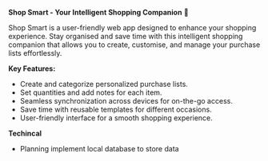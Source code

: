 **Shop Smart - Your Intelligent Shopping Companion** 🛒

Shop Smart is a user-friendly web app designed to enhance your shopping experience. Stay organised and save time with this intelligent shopping companion that allows you to create, customise, and manage your purchase lists effortlessly.

**Key Features:**

- Create and categorize personalized purchase lists.
- Set quantities and add notes for each item.
- Seamless synchronization across devices for on-the-go access.
- Save time with reusable templates for different occasions.
- User-friendly interface for a smooth shopping experience.

**Techincal**

- Planning implement local database to store data
